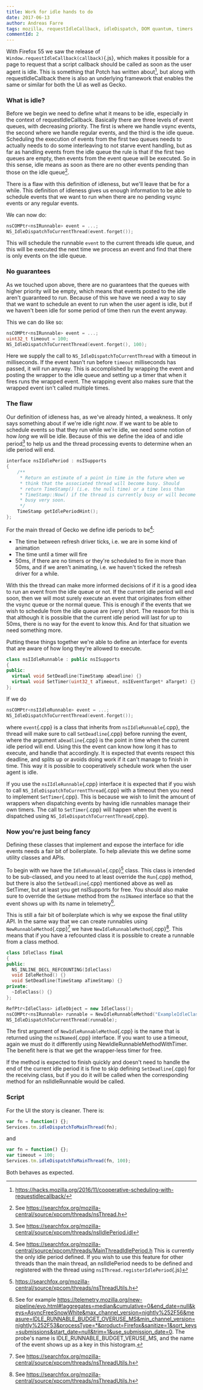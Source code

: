 ```yaml
---
title: Work for idle hands to do
date: 2017-06-13
author: Andreas Farre
tags: mozilla, requestIdleCallback, idleDispatch, DOM quantum, timers
commentId: 2
---
```


With Firefox 55 we saw the release of `Window.requestIdleCallback(callback)`{.js}, which makes it possible for a page to request that a script callback should be called as soon as the user agent is idle. This is something that Potch has written about[^1], but along with requestIdleCallback there is also an underlying framework that enables the same or similar for both the UI as well as Gecko.

<!--more-->

### What is idle?

Before we begin we need to define what it means to be idle, especially in the context of requestIdleCallback. Basically there are three levels of event queues, with decreasing priority. The first is where we handle vsync events, the second where we handle regular events, and the third is the idle queue. Scheduling the execution of events from the first two queues needs to actually needs to do some interleaving to not starve event handling, but as far as handling events from the idle queue the rule is that if the first two queues are empty, then events from the event queue will be executed. So in this sense, idle means as soon as there are no other events pending than those on the idle queue[^2].

There is a flaw with this definition of idleness, but we'll leave that be for a while. This definition of idleness gives us enough information to be able to schedule events that we want to run when there are no pending vsync events or any regular events.

We can now do:

``` c++
nsCOMPtr<nsIRunnable> event = ...;
NS_IdleDispatchToCurrentThread(event.forget());
```

This will schedule the runnable `event` to the current threads idle queue, and this will be executed the next time we process an event and find that there is only events on the idle queue.

### No guarantees

As we touched upon above, there are no guarantees that the queues with higher priority will be empty, which means that events posted to the idle aren't guaranteed to run. Because of this we have we need a way to say that we want to schedule an event to run when the user agent is idle, but if we haven't been idle for some period of time then run the event anyway.

This we can do like so:

``` c++
nsCOMPtr<nsIRunnable> event = ...;
uint32_t timeout = 100;
NS_IdleDispatchToCurrentThread(event.forget(), 100);
```

Here we supply the call to `NS_IdleDispatchToCurrentThread` with a timeout in milliseconds. If the event hasn't run before `timeout` milliseconds has passed, it will run anyway. This is accomplished by wrapping the event and posting the wrapper to the idle queue and setting up a timer that when it fires runs the wrapped event. The wrapping event also makes sure that the wrapped event isn't called multiple times.

### The flaw

Our definition of idleness has, as we've already hinted, a weakness. It only says something about if we're idle right *now*. If we want to be able to schedule events so that they run while we're idle, we need some notion of how *long* we will be idle. Because of this we define the idea of and idle period[^3] to help us and the thread processing events to determine when an idle period will end.

``` c++
interface nsIIdlePeriod : nsISupports
{
    /**
     * Return an estimate of a point in time in the future when we
     * think that the associated thread will become busy. Should
     * return TimeStamp() (i.e. the null time) or a time less than
     * TimeStamp::Now() if the thread is currently busy or will become
     * busy very soon.
     */
    TimeStamp getIdlePeriodHint();
};
```

For the main thread of Gecko we define idle periods to be[^4]:

* The time between refresh driver ticks, i.e. we are in some kind of animation
* The time until a timer will fire
* 50ms, if there are no timers or they're scheduled to fire in more than 50ms, and if we aren't animating, i.e. we haven't ticked the refresh driver for a while.

With this the thread can make more informed decisions of if it is a good idea to run an event from the idle queue or not. If the current idle period will end soon, then we will most surely execute an event that originates from either the vsync queue or the normal queue. This is enough if the events that we wish to schedule from the idle queue are (very) short. The reason for this is that although it is possible that the current idle period will last for up to 50ms, there is no way for the event to know this. And for that situation we need something more.

Putting these things together we're able to define an interface for events that are aware of how long they're allowed to execute.

``` c++
class nsIIdleRunnable : public nsISupports
{
public:
  virtual void SetDeadline(TimeStamp aDeadline) {}
  virtual void SetTimer(uint32_t aTimeout, nsIEventTarget* aTarget) {}
};
```

If we do

``` c++
nsCOMPtr<nsIIdleRunnable> event = ...;
NS_IdleDispatchToCurrentThread(event.forget());
```

where `event`{.cpp} is a class that inherits from `nsIIdleRunnable`{.cpp}, the thread will make sure to call `SetDeadline`{.cpp} before running the event, where the argument `aDeadline`{.cpp} is the point in time when the current idle period will end. Using this the event can know how long it has to execute, and handle that accordingly. It is expected that events respect this deadline, and splits up or avoids doing work if it can't manage to finish in time. This way it is possible to cooperatively schedule work when the user agent is idle.

If you use the `nsIIdleRunnable`{.cpp} interface it is expected that if you wish to call `NS_IdleDispatchToCurrentThread`{.cpp} with a timeout then you need to implement `SetTimer`{.cpp}. This is because we wish to limit the amount of wrappers when dispatching events by having idle runnables manage their own timers. The call to `SetTimer`{.cpp} will happen when the event is dispatched using `NS_IdleDispatchToCurrentThread`{.cpp}.

### Now you're just being fancy

Defining these classes that implement and expose the interface for idle events needs a fair bit of boilerplate. To help alleviate this we define some utility classes and APIs.

To begin with we have the `IdleRunnable`{.cpp}[^5] class. This class is intended to be sub-classed, and you need to at least override the `Run`{.cpp} method, but there is also the `SetDeadline`{.cpp} mentioned above as well as SetTimer, but at least you get nsISupports for free. You should also make sure to override the `GetName` method from the `nsINamed` interface so that the event shows up with its name in telemetry[^6].

This is still a fair bit of boilerplate which is why we expose the final utility API. In the same way that we can create runnables using `NewRunnableMethod`{.cpp}[^7] we have `NewIdleRunnableMethod`{.cpp}[^7]. This means that if you have a refcounted class it is possible to create a runnable from a class method.

``` c++
class IdleClass final
{
public:
  NS_INLINE_DECL_REFCOUNTING(IdleClass)
  void IdleMethod() {}
  void SetDeadline(TimeStamp aTimeStamp) {}
private:
  ~IdleClass() {}
};

RefPtr<IdleClass> idleObject = new IdleClass();
nsCOMPtr<nsIRunnable> runnable = NewIdleRunnableMethod("ExampleIdleClass", idleObject, &IdleClass::IdleMethod);
NS_IdleDispatchToCurrentThread(runnable);
```

The first argument of `NewIdleRunnableMethod`{.cpp} is the name that is returned using the `nsINamed`{.cpp} interface. If you want to use a timeout, again we must do it differently using NewIdleRunnableMethodWithTimer. The benefit here is that we get the wrapper-less timer for free.

If the method is expected to finish quickly and doesn't need to handle the end of the current idle period it is fine to skip defining `SetDeadline`{.cpp} for the receiving class, but if you do it will be called when the corresponding method for an nsIIdleRunnable would be called.

### Script

For the UI the story is cleaner. There is:

``` javascript
var fn = function() {};
Services.tm.idleDispatchToMainThread(fn);
```

and

``` javascript
var fn = function() {};
var timeout = 100;
Services.tm.idleDispatchToMainThread(fn, 100);
```

Both behaves as expected.

[^1]: <https://hacks.mozilla.org/2016/11/cooperative-scheduling-with-requestidlecallback/>
[^2]: See <https://searchfox.org/mozilla-central/source/xpcom/threads/nsThread.h>
[^3]: See <https://searchfox.org/mozilla-central/source/xpcom/threads/nsIIdlePeriod.idl>
[^4]: See <https://searchfox.org/mozilla-central/source/xpcom/threads/MainThreadIdlePeriod.h> This is currently the only idle period defined. If you wish to use this feature for other threads than the main thread, an nsIIdlePeriod needs to be defined and registered with the thread using `nsIThread.registerIdlePeriod`{.js}
[^5]: https://searchfox.org/mozilla-central/source/xpcom/threads/nsThreadUtils.h
[^6]: See for example <https://telemetry.mozilla.org/new-pipeline/evo.html#!aggregates=median&cumulative=0&end_date=null&keys=AsyncFreeSnowWhite&max_channel_version=nightly%252F56&measure=IDLE_RUNNABLE_BUDGET_OVERUSE_MS&min_channel_version=nightly%252F53&processType=*&product=Firefox&sanitize=1&sort_keys=submissions&start_date=null&trim=1&use_submission_date=0>. The probe's name is IDLE_RUNNABLE_BUDGET_VERUSE_MS, and the name of the event shows up as a key in this histogram.
[^7]: See <https://searchfox.org/mozilla-central/source/xpcom/threads/nsThreadUtils.h>
